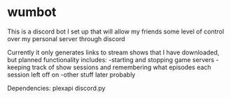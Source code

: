 # wumbot
This is a discord bot I set up that will allow my friends some level of control over my personal server through discord

Currently it only generates links to stream shows that I have downloaded, but planned functionality includes:
-starting and stopping game servers
-keeping track of show sessions and remembering what episodes each session left off on
-other stuff later probably

Dependencies:
plexapi
discord.py
